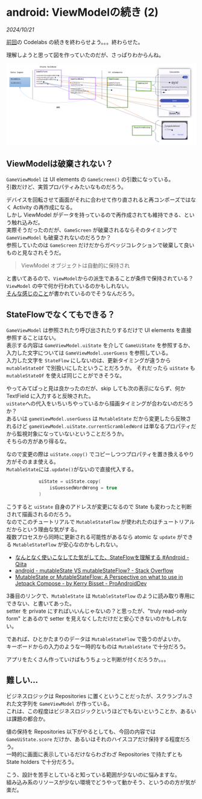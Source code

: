 # android: ViewModelの続き (2)

<i>2024/10/21</i>

[前回](20241020-and.md)の Codelabs の続きを終わらせよう。。。終わらせた。

理解しようと思って図を作っていたのだが、さっぱりわからんね。

![image](20241021a-1.png)

## ViewModelは破棄されない？

`GameViewModel` は UI elements の `GameScreen()` の引数になっている。  
引数だけど、実質プロパティみたいなものだろう。

デバイスを回転させて画面がそれに合わせて作り直されると再コンポーズではなく Activity の再作成になる。  
しかし ViewModel がデータを持っているので再作成されても維持できる、という触れ込みだ。  
実際そうだったのだが、`GameScreen` が破棄されるならそのタイミングで `GameViewModel` も破棄されないのだろうか？  
参照していたのは `GameScreen` だけだからガベッジコレクションで破棄して良いものと見なされそうだ。

> ViewModel オブジェクトは自動的に保持され

と書いてあるので、`ViewModel`からの派生であることが条件で保持されている？  
`ViewModel` の中で何か行われているのかもしれない。  
[そんな感じのこと](https://developer.android.com/reference/kotlin/androidx/lifecycle/ViewModel)が書かれているのでそうなんだろう。

## StateFlowでなくてもできる？

`GameViewModel` は参照されたり呼び出されたりするだけで UI elements を直接参照することはない。  
表示する内容は `GameViewModel.uiState` を介して `GameUiState` を参照するか、入力した文字については `GameViewModel.userGuess` を参照している。  
入力した文字を `StateFlow` にしないのは、更新タイミングが違うから `mutableStateOf` で別扱いにしたということだろうか。
それだったら `uiState` も `mutableStateOf` を使えば同じことができそうな。

やってみてぱっと見は良かったのだが、skip しても次の表示にならず、何か TextField に入力すると反映された。  
`uiState`への代入をいちいちやっているから描画タイミングが合わないのだろうか？  
あるいは `gameViewModel.userGuess` は `MutableState` だから変更したら反映されるけど `gameViewModel.uiState.currentScrambledWord` は単なるプロパティだから監視対象になっていないということだろうか。  
そちらの方があり得るな。

なので変更の際は `uiState.copy()` でコピーしつつプロパティを置き換えるやり方がそのまま使える。  
`MutableState`には`.update()`がないので直接代入する。

```kotlin
            uiState = uiState.copy(
                isGuessedWordWrong = true
            )
```

こうすると `uiState` 自身のアドレスが変更になるので State も変わったと判断されて描画されるのだろう。  
なのでこのチュートリアルで `MutableStateFlow` が使われたのはチュートリアルだからという理由な気がする。  
複数プロセスから同時に更新される可能性があるなら atomic な `update` ができる `MutableStateFlow` が安心なのかもしれない。  

* [なんとなく使いこなしてた気がしてた、StateFlowを理解する #Android - Qiita](https://qiita.com/takagimeow/items/2271c8a843b8caf92ebe)
* [android - mutableState VS mutableStateFlow? - Stack Overflow](https://stackoverflow.com/questions/70217780/mutablestate-vs-mutablestateflow)
* [MutableState or MutableStateFlow: A Perspective on what to use in Jetpack Compose - by Kerry Bisset - ProAndroidDev](https://proandroiddev.com/mutablestate-or-mutablestateflow-a-perspective-on-what-to-use-in-jetpack-compose-ccec0af7abbf)

3番目のリンクで、`MutableState` は `MutableStateFlow` のように読み取り専用にできない、と書いてあった。  
setter を private にすればいいんじゃないの？と思ったが、"truly read-only form" とあるので setter を見えなくしただけだと安心できないのかもしれない。

であれば、ひとかたまりのデータは `MutableStateFlow` で扱うのがよいか。  
キーボードからの入力のような一時的なものは `MutableState` で十分だろう。

アプリをたくさん作っていけばもうちょっと判断が付くだろうか。。。

## 難しい...

ビジネスロジックは Repositories に置くということだったが、スクランブルされた文字列を `GameViewModel` が作っている。  
これは、この程度はビジネスロジックというほどでもないということか、あるいは課題の都合か。  

値の保持を Repositories 以下がやるとしても、今回の内容では `GameUiState.score` だけか、あるいはそれのハイスコアだけ保持する程度だろう。  
一時的に画面に表示しているだけならわざわざ Repositories で持たずとも State holders で十分だろう。

こう、設計を苦手としていると知っている範囲が少ないのに悩みますな。  
組み込み系のリソースが少ない環境でどうやって動かそう、というのの方が気が楽だ。

